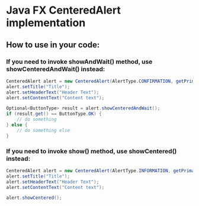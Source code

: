 # Java FX CenteredAlert implementation

## How to use in your code:

### If you need to invoke showAndWait() method, use showCenteredAndWait() instead:
```java
CenteredAlert alert = new CenteredAlert(AlertType.CONFIRMATION, getPrimaryStage());
alert.setTitle("Title");
alert.setHeaderText("Header Text");
alert.setContentText("Content text");

Optional<ButtonType> result = alert.showCenteredAndWait();
if (result.get() == ButtonType.OK) {
	// do something
} else {
	// do something else
}
```

### If you need to invoke show() method, use showCentered() instead:
```java
CenteredAlert alert = new CenteredAlert(AlertType.INFORMATION, getPrimaryStage());
alert.setTitle("Title");
alert.setHeaderText("Header Text");
alert.setContentText("Content text");

alert.showCentered();
```
